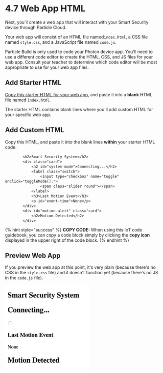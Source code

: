 # 4.7 Web App HTML

Next, you'll create a web app that will interact with your Smart Security device through Particle Cloud.

Your web app will consist of an HTML file named`index.html`, a CSS file named `style.css`, and a JavaScript file named `code.js`.

Particle Build is only used to code your Photon device app. You'll need to use a different code editor to create the HTML, CSS, and JS files for your web app. Consult your teacher to determine which code editor will be most appropriate to use for your web app files.

## Add Starter HTML

[Copy this starter HTML for your web app](https://docs.idew.org/code-internet-of-things/references/web-app#html), and paste it into a **blank** HTML file named `index.html`.

The starter HTML contains blank lines where you'll add custom HTML for your specific web app.

## Add Custom HTML

Copy this HTML, and paste it into the blank lines **within** your starter HTML code:

```markup
        <h2>Smart Security System</h2>
        <div class="card">
            <h2 id="system-mode">Connecting...</h2>
            <label class="switch">
                <input type="checkbox" name="toggle" onclick="toggleMode();">
                <span class="slider round"></span>
            </label>
            <h3>Last Motion Event</h3>
            <p id="event-time">None</p>
        </div>
        <div id="motion-alert" class="card">
            <h2>Motion Detected</h2>
        </div>
```

{% hint style="success" %}
**COPY CODE:** When using this IoT code guidebook, you can copy a code block simply by clicking the **copy icon** displayed in the upper right of the code block.
{% endhint %}

## Preview Web App

If you preview the web app at this point, it's very plain \(because there's no CSS in the `style.css` file\) and it doesn't function yet \(because there's no JS in the `code.js` file\).

![](../../.gitbook/assets/smart-security-web-app-html.jpg)

  


